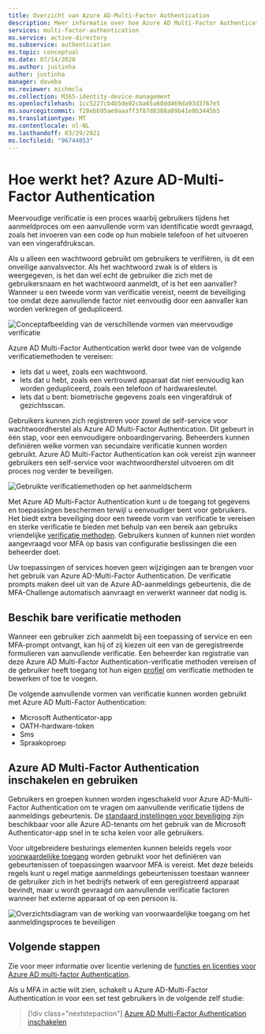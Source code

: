 ```yaml
---
title: Overzicht van Azure AD-Multi-Factor Authentication
description: Meer informatie over hoe Azure AD Multi-Factor Authentication u helpt de toegang tot gegevens en toepassingen te beschermen terwijl u aan de vraag van de gebruiker voor een eenvoudig aanmeldings proces voldoet.
services: multi-factor-authentication
ms.service: active-directory
ms.subservice: authentication
ms.topic: conceptual
ms.date: 07/14/2020
ms.author: justinha
author: justinha
manager: daveba
ms.reviewer: michmcla
ms.collection: M365-identity-device-management
ms.openlocfilehash: 1cc5227cb4b5de02cba65a60dd469da93d3767e5
ms.sourcegitcommit: f28ebb95ae9aaaff3f87d8388a09b41e0b3445b5
ms.translationtype: MT
ms.contentlocale: nl-NL
ms.lasthandoff: 03/29/2021
ms.locfileid: "96744053"
---
```

# <a name="how-it-works-azure-ad-multi-factor-authentication"></a>Hoe werkt het? Azure AD-Multi-Factor Authentication

Meervoudige verificatie is een proces waarbij gebruikers tijdens het aanmeldproces om een aanvullende vorm van identificatie wordt gevraagd, zoals het invoeren van een code op hun mobiele telefoon of het uitvoeren van een vingerafdrukscan.

Als u alleen een wachtwoord gebruikt om gebruikers te verifiëren, is dit een onveilige aanvalsvector. Als het wachtwoord zwak is of elders is weergegeven, is het dan wel echt de gebruiker die zich met de gebruikersnaam en het wachtwoord aanmeldt, of is het een aanvaller? Wanneer u een tweede vorm van verificatie vereist, neemt de beveiliging toe omdat deze aanvullende factor niet eenvoudig door een aanvaller kan worden verkregen of gedupliceerd.

![Conceptafbeelding van de verschillende vormen van meervoudige verificatie](./media/concept-mfa-howitworks/methods.png)

Azure AD Multi-Factor Authentication werkt door twee van de volgende verificatiemethoden te vereisen:

* Iets dat u weet, zoals een wachtwoord.
* Iets dat u hebt, zoals een vertrouwd apparaat dat niet eenvoudig kan worden gedupliceerd, zoals een telefoon of hardwaresleutel.
* Iets dat u bent: biometrische gegevens zoals een vingerafdruk of gezichtsscan.

Gebruikers kunnen zich registreren voor zowel de self-service voor wachtwoordherstel als Azure AD Multi-Factor Authentication. Dit gebeurt in één stap, voor een eenvoudigere onboardingervaring. Beheerders kunnen definiëren welke vormen van secundaire verificatie kunnen worden gebruikt. Azure AD Multi-Factor Authentication kan ook vereist zijn wanneer gebruikers een self-service voor wachtwoordherstel uitvoeren om dit proces nog verder te beveiligen.

![Gebruikte verificatiemethoden op het aanmeldscherm](media/concept-authentication-methods/overview-login.png)

Met Azure AD Multi-Factor Authentication kunt u de toegang tot gegevens en toepassingen beschermen terwijl u eenvoudiger bent voor gebruikers. Het biedt extra beveiliging door een tweede vorm van verificatie te vereisen en sterke verificatie te bieden met behulp van een bereik aan gebruiks vriendelijke [verificatie methoden](concept-authentication-methods.md). Gebruikers kunnen of kunnen niet worden aangevraagd voor MFA op basis van configuratie beslissingen die een beheerder doet.

Uw toepassingen of services hoeven geen wijzigingen aan te brengen voor het gebruik van Azure AD-Multi-Factor Authentication. De verificatie prompts maken deel uit van de Azure AD-aanmeldings gebeurtenis, die de MFA-Challenge automatisch aanvraagt en verwerkt wanneer dat nodig is.

## <a name="available-verification-methods"></a>Beschik bare verificatie methoden

Wanneer een gebruiker zich aanmeldt bij een toepassing of service en een MFA-prompt ontvangt, kan hij of zij kiezen uit een van de geregistreerde formulieren van aanvullende verificatie. Een beheerder kan registratie van deze Azure AD Multi-Factor Authentication-verificatie methoden vereisen of de gebruiker heeft toegang tot hun eigen [profiel](https://myprofile.microsoft.com) om verificatie methoden te bewerken of toe te voegen.

De volgende aanvullende vormen van verificatie kunnen worden gebruikt met Azure AD Multi-Factor Authentication:

* Microsoft Authenticator-app
* OATH-hardware-token
* Sms
* Spraakoproep

## <a name="how-to-enable-and-use-azure-ad-multi-factor-authentication"></a>Azure AD Multi-Factor Authentication inschakelen en gebruiken

Gebruikers en groepen kunnen worden ingeschakeld voor Azure AD-Multi-Factor Authentication om te vragen om aanvullende verificatie tijdens de aanmeldings gebeurtenis. De [standaard instellingen voor beveiliging](../fundamentals/concept-fundamentals-security-defaults.md) zijn beschikbaar voor alle Azure AD-tenants om het gebruik van de Microsoft Authenticator-app snel in te scha kelen voor alle gebruikers.

Voor uitgebreidere besturings elementen kunnen beleids regels voor [voorwaardelijke toegang](../conditional-access/overview.md) worden gebruikt voor het definiëren van gebeurtenissen of toepassingen waarvoor MFA is vereist. Met deze beleids regels kunt u regel matige aanmeldings gebeurtenissen toestaan wanneer de gebruiker zich in het bedrijfs netwerk of een geregistreerd apparaat bevindt, maar u wordt gevraagd om aanvullende verificatie factoren wanneer het externe apparaat of op een persoon is.

![Overzichtsdiagram van de werking van voorwaardelijke toegang om het aanmeldingsproces te beveiligen](media/tutorial-enable-azure-mfa/conditional-access-overview.png)

## <a name="next-steps"></a>Volgende stappen

Zie voor meer informatie over licentie verlening de [functies en licenties voor Azure AD multi-factor Authentication](concept-mfa-licensing.md).

Als u MFA in actie wilt zien, schakelt u Azure AD-Multi-Factor Authentication in voor een set test gebruikers in de volgende zelf studie:

> [!div class="nextstepaction"]
> [Azure AD Multi-Factor Authentication inschakelen](./tutorial-enable-azure-mfa.md)